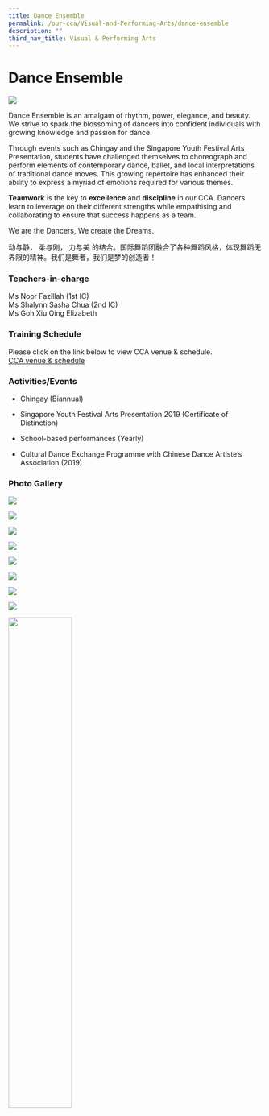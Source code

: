 ```yaml
---
title: Dance Ensemble
permalink: /our-cca/Visual-and-Performing-Arts/dance-ensemble
description: ""
third_nav_title: Visual & Performing Arts
---
```

# **Dance Ensemble**
![](/images/International%20Dance.jpg)


Dance Ensemble is an amalgam of rhythm, power, elegance, and beauty. We strive to spark the blossoming of dancers into confident individuals with growing knowledge and passion for dance.

Through events such as Chingay and the Singapore Youth Festival Arts Presentation, students have challenged themselves to choreograph and perform elements of contemporary dance, ballet, and local interpretations of traditional dance moves. This growing repertoire has enhanced their ability to express a myriad of emotions required for various themes. 

**Teamwork** is the key to **excellence** and **discipline** in our CCA. Dancers learn to leverage on their different strengths while empathising and collaborating to ensure that success happens as a team.

We are the Dancers, We create the Dreams.

动与静， 柔与刚， 力与美 的结合。国际舞蹈团融合了各种舞蹈风格，体现舞蹈无界限的精神。我们是舞者，我们是梦的创造者！

### Teachers-in-charge

Ms Noor Fazillah (1st IC)    
Ms Shalynn Sasha Chua (2nd IC)    
Ms Goh Xiu Qing Elizabeth  

### Training Schedule

Please click on the link below to view CCA venue & schedule.   
[CCA venue & schedule](/useful-links/parents/cca-venue-n-schedule)

### Activities/Events

*   Chingay (Biannual)
    
*   Singapore Youth Festival Arts Presentation 2019 (Certificate of Distinction)
    
*   School-based performances (Yearly)
    
*   Cultural Dance Exchange Programme with Chinese Dance Artiste’s Association (2019)

### Photo Gallery
![](/images/dance%20ensemble.jpg)

![](/images/dance%20ensemble1.jpg)

![](/images/dance%20ensemble2.jpg)

![](/images/dance%20ensemble3.jpg)

![](/images/dance%20ensemble4.jpg)

![](/images/dance%20ensemble5.jpg)

![](/images/dance%20ensemble6.jpg)

![](/images/dance%20ensemble7.jpg)

<img src="/images/pavilion.png" 
     style="width:50%">
